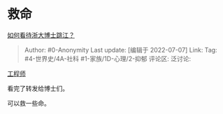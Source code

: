 # 救命
[如何看待浙大博士跳江？](https://www.zhihu.com/question/298233319/answer/2562081694)

> Author: #0-Anonymity
> Last update: [编辑于 2022-07-07]
> Link:
> Tag: #4-世界史/4A-社科 #1-家族/1D-心理/2-抑郁
> 评论区:
> 泛讨论:

[工程师](https://www.zhihu.com/question/327471497/answer/716941677)

看完了转发给博士们。

可以救一些命。
